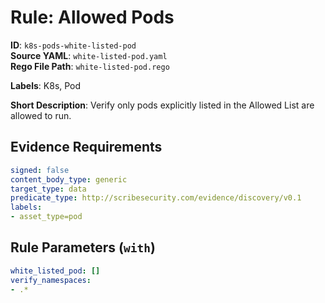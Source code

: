 # Rule: Allowed Pods

**ID**: `k8s-pods-white-listed-pod`  
**Source YAML**: `white-listed-pod.yaml`  
**Rego File Path**: `white-listed-pod.rego`  

**Labels**: K8s, Pod

**Short Description**: Verify only pods explicitly listed in the Allowed List are allowed to run.

## Evidence Requirements

```yaml
signed: false
content_body_type: generic
target_type: data
predicate_type: http://scribesecurity.com/evidence/discovery/v0.1
labels:
- asset_type=pod
```
## Rule Parameters (`with`)

```yaml
white_listed_pod: []
verify_namespaces:
- .*
```
